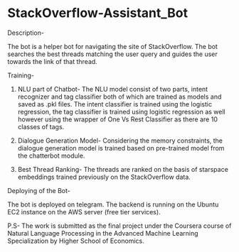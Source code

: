 # StackOverflow-Assistant_Bot

Description-

The bot is a helper bot for navigating the site of StackOverflow. The bot searches the best threads matching the user query and guides the user towards the link of that thread.

Training-

1. NLU part of Chatbot- The NLU model consist of two parts, intent recognizer and tag classifier both of which are trained as models and saved as .pkl files. The intent classifier is trained using the logistic regression, the tag classifier is trained using logistic regression as well however using the wrapper of One Vs Rest Classifier as there are 10 classes of tags.

2. Dialogue Generation Model- 
Considering the memory constraints, the dialogue generation model is trained based on pre-trained model from the chatterbot module.

3. Best Thread Ranking-
The threads are ranked on the basis of starspace embeddings trained previously on the StackOverflow data.

Deploying of the Bot-

The bot is deployed on telegram. The backend is running on the Ubuntu EC2 instance on the AWS server (free tier services). 

P.S- The work is submitted as the final project under the Coursera course of Natural Language Processing in the Advanced Machine Learning Specialization by Higher School of Economics.

